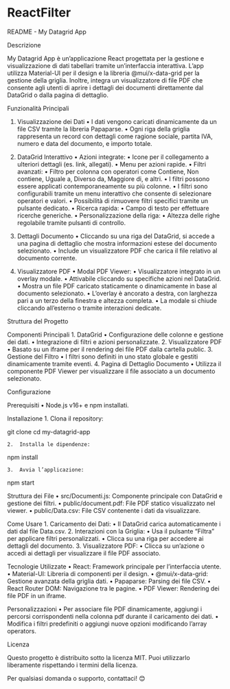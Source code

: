 # ReactFilter
README - My Datagrid App

Descrizione

My Datagrid App è un’applicazione React progettata per la gestione e visualizzazione di dati tabellari tramite un’interfaccia interattiva. L’app utilizza Material-UI per il design e la libreria @mui/x-data-grid per la gestione della griglia. Inoltre, integra un visualizzatore di file PDF che consente agli utenti di aprire i dettagli dei documenti direttamente dal DataGrid o dalla pagina di dettaglio.

Funzionalità Principali

1. Visualizzazione dei Dati
	•	I dati vengono caricati dinamicamente da un file CSV tramite la libreria Papaparse.
	•	Ogni riga della griglia rappresenta un record con dettagli come ragione sociale, partita IVA, numero e data del documento, e importo totale.

2. DataGrid Interattivo
	•	Azioni integrate:
	•	Icone per il collegamento a ulteriori dettagli (es. link, allegati).
	•	Menu per azioni rapide.
	•	Filtri avanzati:
	•	Filtro per colonna con operatori come Contiene, Non contiene, Uguale a, Diverso da, Maggiore di, e altri.
	•	I filtri possono essere applicati contemporaneamente su più colonne.
	•	I filtri sono configurabili tramite un menu interattivo che consente di selezionare operatori e valori.
	•	Possibilità di rimuovere filtri specifici tramite un pulsante dedicato.
	•	Ricerca rapida:
	•	Campo di testo per effettuare ricerche generiche.
	•	Personalizzazione della riga:
	•	Altezza delle righe regolabile tramite pulsanti di controllo.

3. Dettagli Documento
	•	Cliccando su una riga del DataGrid, si accede a una pagina di dettaglio che mostra informazioni estese del documento selezionato.
	•	Include un visualizzatore PDF che carica il file relativo al documento corrente.

4. Visualizzatore PDF
	•	Modal PDF Viewer:
	•	Visualizzatore integrato in un overlay modale.
	•	Attivabile cliccando su specifiche azioni nel DataGrid.
	•	Mostra un file PDF caricato staticamente o dinamicamente in base al documento selezionato.
	•	L’overlay è ancorato a destra, con larghezza pari a un terzo della finestra e altezza completa.
	•	La modale si chiude cliccando all’esterno o tramite interazioni dedicate.

Struttura del Progetto

Componenti Principali
	1.	DataGrid
	•	Configurazione delle colonne e gestione dei dati.
	•	Integrazione di filtri e azioni personalizzate.
	2.	Visualizzatore PDF
	•	Basato su un iframe per il rendering dei file PDF dalla cartella public.
	3.	Gestione del Filtro
	•	I filtri sono definiti in uno stato globale e gestiti dinamicamente tramite eventi.
	4.	Pagina di Dettaglio Documento
	•	Utilizza il componente PDF Viewer per visualizzare il file associato a un documento selezionato.

Configurazione

Prerequisiti
	•	Node.js v16+ e npm installati.

Installazione
	1.	Clona il repository:

git clone <repository-url>
cd my-datagrid-app


	2.	Installa le dipendenze:

npm install


	3.	Avvia l’applicazione:

npm start



Struttura dei File
	•	src/Documenti.js: Componente principale con DataGrid e gestione dei filtri.
	•	public/document.pdf: File PDF statico visualizzato nel viewer.
	•	public/Data.csv: File CSV contenente i dati da visualizzare.

Come Usare
	1.	Caricamento dei Dati:
	•	Il DataGrid carica automaticamente i dati dal file Data.csv.
	2.	Interazioni con la Griglia:
	•	Usa il pulsante “Filtra” per applicare filtri personalizzati.
	•	Clicca su una riga per accedere ai dettagli del documento.
	3.	Visualizzatore PDF:
	•	Clicca su un’azione o accedi ai dettagli per visualizzare il file PDF associato.

Tecnologie Utilizzate
	•	React: Framework principale per l’interfaccia utente.
	•	Material-UI: Libreria di componenti per il design.
	•	@mui/x-data-grid: Gestione avanzata della griglia dati.
	•	Papaparse: Parsing dei file CSV.
	•	React Router DOM: Navigazione tra le pagine.
	•	PDF Viewer: Rendering dei file PDF in un iframe.

Personalizzazioni
	•	Per associare file PDF dinamicamente, aggiungi i percorsi corrispondenti nella colonna pdf durante il caricamento dei dati.
	•	Modifica i filtri predefiniti o aggiungi nuove opzioni modificando l’array operators.

Licenza

Questo progetto è distribuito sotto la licenza MIT. Puoi utilizzarlo liberamente rispettando i termini della licenza.

Per qualsiasi domanda o supporto, contattaci! 😊